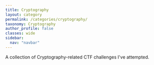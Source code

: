 ```yaml
---
title: Cryptography
layout: category
permalink: /categories/cryptography/
taxonomy: Cryptography
author_profile: false
classes: wide
sidebar:
  nav: "navbar"
---
```


A collection of Cryptography-related CTF challenges I've attempted.

